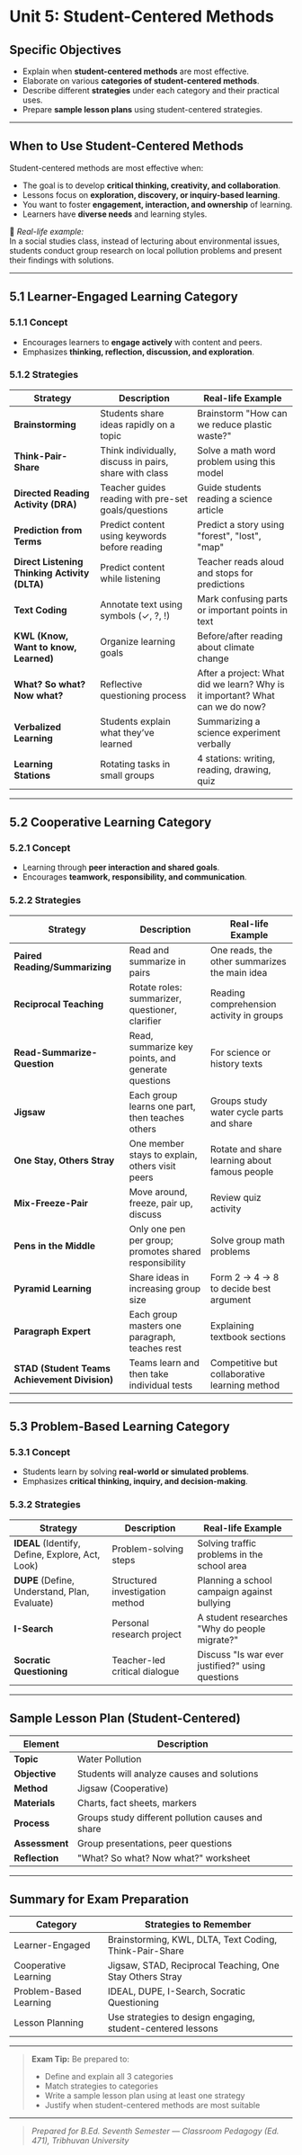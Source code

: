 # Unit 5: Student-Centered Methods

## Specific Objectives

- Explain when **student-centered methods** are most effective.  
- Elaborate on various **categories of student-centered methods**.  
- Describe different **strategies** under each category and their practical uses.  
- Prepare **sample lesson plans** using student-centered strategies.

---

## When to Use Student-Centered Methods

Student-centered methods are most effective when:

- The goal is to develop **critical thinking, creativity, and collaboration**.  
- Lessons focus on **exploration, discovery, or inquiry-based learning**.  
- You want to foster **engagement, interaction, and ownership** of learning.  
- Learners have **diverse needs** and learning styles.

📝 *Real-life example:*  
In a social studies class, instead of lecturing about environmental issues, students conduct group research on local pollution problems and present their findings with solutions.

---

## 5.1 Learner-Engaged Learning Category

### 5.1.1 Concept

- Encourages learners to **engage actively** with content and peers.  
- Emphasizes **thinking, reflection, discussion, and exploration**.

### 5.1.2 Strategies

| Strategy | Description | Real-life Example |
|---------|-------------|-------------------|
| **Brainstorming** | Students share ideas rapidly on a topic | Brainstorm "How can we reduce plastic waste?" |
| **Think-Pair-Share** | Think individually, discuss in pairs, share with class | Solve a math word problem using this model |
| **Directed Reading Activity (DRA)** | Teacher guides reading with pre-set goals/questions | Guide students reading a science article |
| **Prediction from Terms** | Predict content using keywords before reading | Predict a story using "forest", "lost", "map" |
| **Direct Listening Thinking Activity (DLTA)** | Predict content while listening | Teacher reads aloud and stops for predictions |
| **Text Coding** | Annotate text using symbols (✓, ?, !) | Mark confusing parts or important points in text |
| **KWL (Know, Want to know, Learned)** | Organize learning goals | Before/after reading about climate change |
| **What? So what? Now what?** | Reflective questioning process | After a project: What did we learn? Why is it important? What can we do now? |
| **Verbalized Learning** | Students explain what they’ve learned | Summarizing a science experiment verbally |
| **Learning Stations** | Rotating tasks in small groups | 4 stations: writing, reading, drawing, quiz |

---

## 5.2 Cooperative Learning Category

### 5.2.1 Concept

- Learning through **peer interaction and shared goals**.  
- Encourages **teamwork, responsibility, and communication**.

### 5.2.2 Strategies

| Strategy | Description | Real-life Example |
|---------|-------------|-------------------|
| **Paired Reading/Summarizing** | Read and summarize in pairs | One reads, the other summarizes the main idea |
| **Reciprocal Teaching** | Rotate roles: summarizer, questioner, clarifier | Reading comprehension activity in groups |
| **Read-Summarize-Question** | Read, summarize key points, and generate questions | For science or history texts |
| **Jigsaw** | Each group learns one part, then teaches others | Groups study water cycle parts and share |
| **One Stay, Others Stray** | One member stays to explain, others visit peers | Rotate and share learning about famous people |
| **Mix-Freeze-Pair** | Move around, freeze, pair up, discuss | Review quiz activity |
| **Pens in the Middle** | Only one pen per group; promotes shared responsibility | Solve group math problems |
| **Pyramid Learning** | Share ideas in increasing group size | Form 2 → 4 → 8 to decide best argument |
| **Paragraph Expert** | Each group masters one paragraph, teaches rest | Explaining textbook sections |
| **STAD (Student Teams Achievement Division)** | Teams learn and then take individual tests | Competitive but collaborative learning method |

---

## 5.3 Problem-Based Learning Category

### 5.3.1 Concept

- Students learn by solving **real-world or simulated problems**.  
- Emphasizes **critical thinking, inquiry, and decision-making**.

### 5.3.2 Strategies

| Strategy | Description | Real-life Example |
|---------|-------------|-------------------|
| **IDEAL** (Identify, Define, Explore, Act, Look) | Problem-solving steps | Solving traffic problems in the school area |
| **DUPE** (Define, Understand, Plan, Evaluate) | Structured investigation method | Planning a school campaign against bullying |
| **I-Search** | Personal research project | A student researches "Why do people migrate?" |
| **Socratic Questioning** | Teacher-led critical dialogue | Discuss "Is war ever justified?" using questions |

---

## Sample Lesson Plan (Student-Centered)

| Element         | Description                            |
|-----------------|----------------------------------------|
| **Topic**       | Water Pollution                        |
| **Objective**   | Students will analyze causes and solutions |
| **Method**      | Jigsaw (Cooperative)                   |
| **Materials**   | Charts, fact sheets, markers           |
| **Process**     | Groups study different pollution causes and share |
| **Assessment**  | Group presentations, peer questions    |
| **Reflection**  | "What? So what? Now what?" worksheet   |

---

## Summary for Exam Preparation

| Category                   | Strategies to Remember                                          |
|----------------------------|-----------------------------------------------------------------|
| Learner-Engaged            | Brainstorming, KWL, DLTA, Text Coding, Think-Pair-Share        |
| Cooperative Learning       | Jigsaw, STAD, Reciprocal Teaching, One Stay Others Stray       |
| Problem-Based Learning     | IDEAL, DUPE, I-Search, Socratic Questioning                    |
| Lesson Planning            | Use strategies to design engaging, student-centered lessons    |

---

> **Exam Tip:** Be prepared to:
> - Define and explain all 3 categories  
> - Match strategies to categories  
> - Write a sample lesson plan using at least one strategy  
> - Justify when student-centered methods are most suitable  

---

> _Prepared for B.Ed. Seventh Semester — Classroom Pedagogy (Ed. 471), Tribhuvan University_
